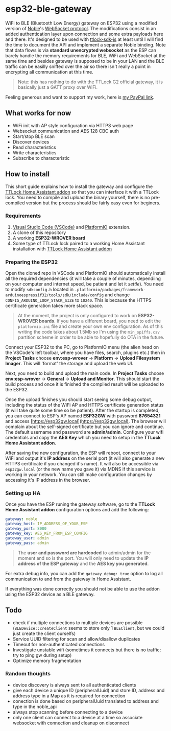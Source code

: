 # esp32-ble-gateway
WiFi to BLE (Bluetooth Low Energy) gateway on ESP32 using a modified version of [Noble](https://github.com/abandonware/noble)'s [WebSocket protocol](https://github.com/abandonware/noble/blob/master/ws-slave.js). The modifications consist in an added authentication layer upon connection and some extra payloads here and there. It's designed to be used with [ttlock-sdk-js](https://github.com/kind3r/ttlock-sdk-js) at least until I will find the time to document the API and implement a separate Noble binding. Note that data flows is via **standard unencrypted websocket** as the ESP can barely handle the memory requirements for BLE, WiFi and WebSocket at the same time and besides gateway is supposed to be in your LAN and the BLE traffic can be easilly sniffed over the air so there isn't really a point in encrypting all communication at this time.   

> Note: this has nothing to do with the TTLock G2 official gateway, it is basically just a GATT proxy over WiFi.

Feeling generous and want to support my work, here is [my PayPal link](https://paypal.me/kind3r).  


## What works for now
- WiFi init with AP style configuration via HTTPS web page
- Websocket communication and AES 128 CBC auth
- Start/stop BLE scan
- Discover devices
- Read characteristics
- Write characteristics
- Subscribe to characteristic

## How to install

This short guide explains how to install the gateway and configure the [TTLock Home Assistant addon](https://github.com/kind3r/hass-addons) so that you can interface it with a TTLock lock. You need to compile and upload the binary yourself, there is no pre-compiled version but the process should be fairly easy even for beginers.  

### Requirements

1. [Visual Studio Code (VSCode)](https://code.visualstudio.com/) and [PlatformIO](https://platformio.org/) extension.  
2. A clone of this repository  
3. A working **ESP32-WROVER board**  
4. Some type of TTLock lock paired to a working Home Assistant installation with [TTLock Home Assistant addon](https://github.com/kind3r/hass-addons)

### Preparing the ESP32

Open the cloned repo in VSCode and PlatformIO should automatically install all the required dependencies (it will take a couple of minutes, dependiing on your computer and internet speed, be patient and let it *settle*). You need to modify `sdkconfig.h` located in `.platformio/packages/framework-arduinoespressif32/tools/sdk/include/config` and change `CONFIG_ARDUINO_LOOP_STACK_SIZE` to `10240`. This is because the HTTPS certificate generation takes more stack space.

> At the moment, the project is only configured to work on **ESP32-WROVER boards**. If you have a different board, you need to edit the `platformio.ini` file and create your own env configuration. As of this writing the code takes about 1.5Mb so I'm using the `min_spiffs.csv` partition scheme in order to be able to hopefully do OTA in the future.

Connect your ESP32 to the PC, go to PlatformIO menu (the alien head on the VSCode's left toolbar, where you have files, search, plugins etc.) then in **Project Tasks** choose **env:esp-wrover** -> **Platform** -> **Upload Filesystem Imager**. This will 'format' the storage and upload the web UI.  

Next, you need to build and upload the main code. In **Project Tasks** choose **env:esp-wrover** -> **General** -> **Upload and Monitor**. This should start the build process and once it is finished the compiled result will be uploaded to the ESP32.  

Once the upload finishes you should start seeing some debug output, including the status of the WiFi AP and HTTPS certificate generation status (it will take quite some time so be patient). After the startup is completed, you can connect to ESP's AP named **ESP32GW** with password **87654321** and access [https://esp32gw.local](https://esp32gw.local). The browser will complain about the self-signed certificate but you can ignore and continue. The default username and password are **admin/admin**. Configure your wifi credentials and copy the **AES Key** which you need to setup in the **TTLock Home Assistant addon**.  

After saving the new configuration, the ESP will reboot, connect to your WiFi and output it's **IP address** on the serial port (it will also generate a new HTTPS certificate if you changed it's name). It will also be accessible via `esp32gw.local` (or the new name you gave it) via MDNS if this service is working in your network. You can still make configuration changes by accessing it's IP address in the browser.

### Setting up HA

Once you have the ESP runing the gateway software, go to the **TTLock Home Assistant addon** configuration options and add the following:

```yaml
gateway: noble
gateway_host: IP_ADDRESS_OF_YOUR_ESP
gateway_port: 8080
gateway_key: AES_KEY_FROM_ESP_CONFIG
gateway_user: admin
gateway_pass: admin
```

> The **user and password are hardcoded** to admin/admin for the moment and so is the port. You will only need to update the **IP address of the ESP gateway** and the **AES key you generated**.  

For extra debug info, you can add the `gateway_debug: true` option to log all communication to and from the gateway in Home Assistant.  

If everything was done correctly you should not be able to use the addon using the ESP32 device as a BLE gateway.  


## Todo

- check if multiple connections to multiple devices are possible (`BLEDevice::createClient` seems to store only 1 `BLEClient`, but we could just create the client ourselfs)
- Service UUID filtering for scan and allow/disallow duplicates
- Timeout for non-authenticated connections
- Investigate unstable wifi (sometimes it connects but there is no traffic; try to ping gw during setup)
- Optimize memory fragmentation

### Random thoughts

- device discovery is always sent to all authenticated clients
- give each device a unique ID (peripheralUuid) and store ID, address and address type in a Map as it is required for connection
- conection is done based on peripheralUuid translated to address and type in the noble_api
- always stop scanning before connecting to a device
- only one client can connect to a device at a time so associate websocket with connection and cleanup on disconnect
